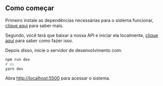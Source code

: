 ## Como começar

Primeiro instale as dependências necessárias para o sistema funcionar, [clique aqui](https://github.com/luks360/projeto-requi-medicamentos/wiki/Instala%C3%A7%C3%A3o) para saber mais.

Segundo, você terá que baixar a nossa API e iniciar ela localmente, [clique aqui](https://github.com/luks360/API_RM) para saber como fazer isso.

Depois disso, inicie o servidor de desenvolvimento com:

```bash
npm run dev
# ou
yarn dev
```

Abra [http://localhost:5500](http://localhost:5500) para acessar o sistema.
